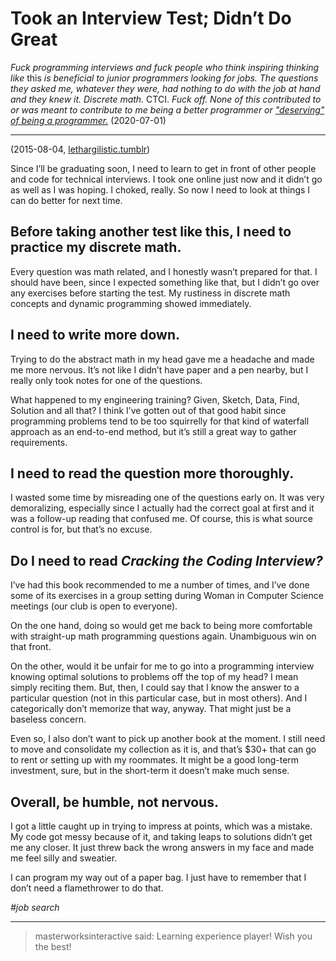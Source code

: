 # Took an Interview Test; Didn’t Do Great
*Fuck programming interviews and fuck people who think inspiring thinking like* this *is beneficial to junior programmers looking for jobs. The questions they asked me, whatever they were, had nothing to do with the job at hand and they knew it. Discrete math.* CTCI. *Fuck off. None of this contributed to or was meant to contribute to me being a better programmer or ["deserving" of being a programmer.](../0007-you-deserve-to-be-a-software-engineer.md)* (2020-07-01)

-----

(2015-08-04, [lethargilistic.tumblr](https://lethargilistic.tumblr.com/post/125816269551/took-an-interview-test-didnt-do-great))

Since I’ll be graduating soon, I need to learn to get in front of other people and code for technical interviews. I took one online just now and it didn’t go as well as I was hoping. I choked, really. So now I need to look at things I can do better for next time.

## Before taking another test like this, I need to practice my discrete math.
Every question was math related, and I honestly wasn’t prepared for that. I should have been, since I expected something like that, but I didn’t go over any exercises before starting the test. My rustiness in discrete math concepts and dynamic programming showed immediately.

## I need to write more down.
Trying to do the abstract math in my head gave me a headache and made me more nervous. It’s not like I didn’t have paper and a pen nearby, but I really only took notes for one of the questions.

What happened to my engineering training? Given, Sketch, Data, Find, Solution and all that? I think I’ve gotten out of that good habit since programming problems tend to be too squirrelly for that kind of waterfall approach as an end-to-end method, but it’s still a great way to gather requirements.

## I need to read the question more thoroughly.
I wasted some time by misreading one of the questions early on. It was very demoralizing, especially since I actually had the correct goal at first and it was a follow-up reading that confused me. Of course, this is what source control is for, but that’s no excuse.

## Do I need to read *Cracking the Coding Interview?*
I’ve had this book recommended to me a number of times, and I’ve done some of its exercises in a group setting during Woman in Computer Science meetings (our club is open to everyone).

On the one hand, doing so would get me back to being more comfortable with straight-up math programming questions again. Unambiguous win on that front.

On the other, would it be unfair for me to go into a programming interview knowing optimal solutions to problems off the top of my head? I mean simply reciting them. But, then, I could say that I know the answer to a particular question (not in this particular case, but in most others). And I categorically don’t memorize that way, anyway. That might just be a baseless concern.

Even so, I also don’t want to pick up another book at the moment. I still need to move and consolidate my collection as it is, and that’s $30+ that can go to rent or setting up with my roommates. It might be a good long-term investment, sure, but in the short-term it doesn’t make much sense.

## Overall, be humble, not nervous.
I got a little caught up in trying to impress at points, which was a mistake. My code got messy because of it, and taking leaps to solutions didn’t get me any closer. It just threw back the wrong answers in my face and made me feel silly and sweatier.

I can program my way out of a paper bag. I just have to remember that I don’t need a flamethrower to do that.

*#job search*

----

>masterworksinteractive said: Learning experience player! Wish you the best! 
